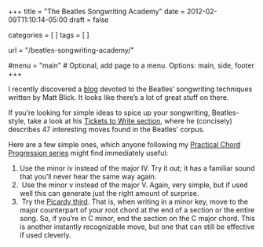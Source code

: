 +++
title = "The Beatles Songwriting Academy"
date = 2012-02-09T11:10:14-05:00
draft = false

categories = [
]
tags = [
]

url = "/beatles-songwriting-academy/"

#menu = "main" # Optional, add page to a menu. Options: main, side, footer
+++


I recently discovered a [blog](https://beatlessongwriting.blogspot.com/) devoted to the Beatles’ songwriting techniques written by Matt Blick. It looks like there’s a lot of great stuff on there.

If you’re looking for simple ideas to spice up your songwriting, Beatles-style, take a look at his [Tickets to Write section](https://beatlessongwriting.blogspot.com/p/tickets-to-write.html), where he (concisely) describes 47 interesting moves found in the Beatles’ corpus.

Here are a few simple ones, which anyone following my [Practical Chord Progression series](/practical-chord-progressions/) might find immediately useful:

1. Use the minor iv instead of the major IV. Try it out; it has a familiar sound that you’ll never hear the same way again.
2.  Use the minor v instead of the major V. Again, very simple, but if used well this can generate just the right amount of surprise. 
3.  Try the [Picardy third](https://en.wikipedia.org/wiki/Picardy_third). That is, when writing in a minor key, move to the major counterpart of your root chord at the end of a section or the entire song. So, if you’re in C minor, end the section on the C major chord. This is another instantly recognizable move, but one that can still be effective if used cleverly.






